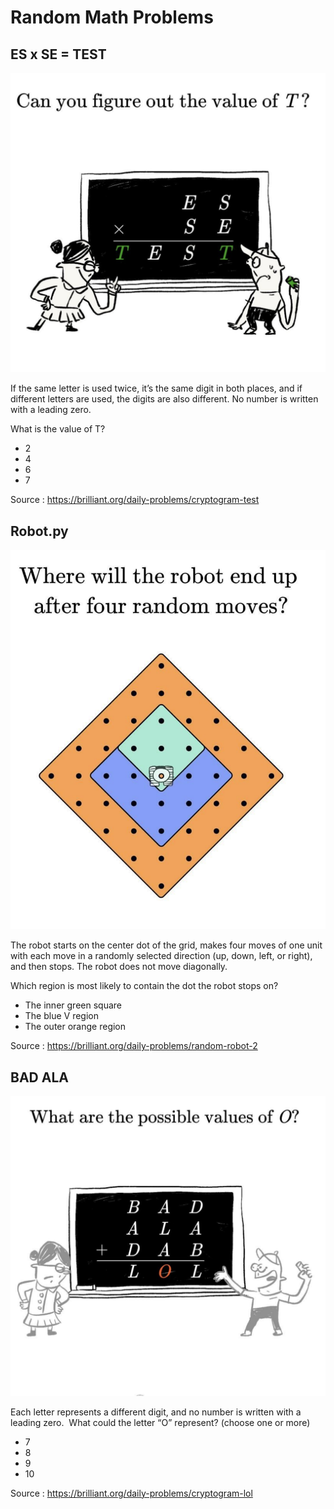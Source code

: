 # Random Math Problems

## ES x SE = TEST

![Problem](https://github.com/sundeepnarang/RandomMathProblems/blob/master/esxse%3Dtest.png)

If the same letter is used twice,
it’s the same digit in both places,
and if different letters are used,
the digits are also different.⁠
No number is written with a leading zero. ⁠
⁠

What is the value of T?⁠
⁠

- 2⁠
- 4⁠
- 6⁠
- 7

Source : https://brilliant.org/daily-problems/cryptogram-test

## Robot.py

![Problem](https://github.com/sundeepnarang/RandomMathProblems/blob/master/robot.png)

The robot starts on the center dot of the grid,
makes four moves of one unit with each move in a
randomly selected direction (up, down, left, or right),
and then stops. The robot does not move diagonally. ⁠
⁠

Which region is most likely to contain the dot the robot stops on?⁠
⁠

- The inner green square⁠
- The blue V region⁠
- The outer orange region⁠

Source : https://brilliant.org/daily-problems/random-robot-2


## BAD ALA

![Problem](https://github.com/sundeepnarang/RandomMathProblems/blob/master/BAD%20ALA.png)


Each letter represents a different digit,
and no number is written with a leading zero.⁠
⁠
What could the letter “O” represent?
(choose one or more)⁠

- 7⁠
- 8⁠
- 9⁠
- 10⁠

Source : https://brilliant.org/daily-problems/cryptogram-lol